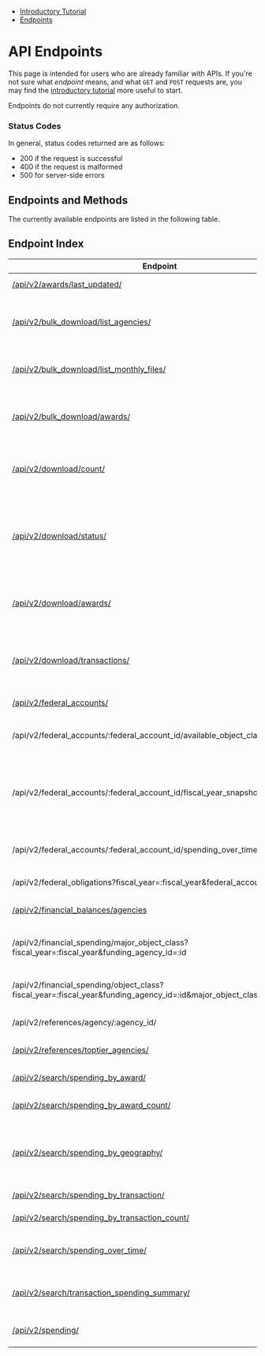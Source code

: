 
<ul class="nav nav-stacked" id="sidebar">
  <li><a href="/docs/intro-tutorial">Introductory Tutorial</a></li>
  <li><a href="/docs/endpoints">Endpoints</a>
  <!--<ul>
    <li><a href="#status-codes">Status Codes</a></li>
    <li><a href="#endpoints-and-methods">Endpoints and Methods</a></li>
    <li><a href="#endpoint-index">Endpoint Index</a></li>
  </ul>-->
  </li>

</ul>

[//]: # (Begin Content)

# API Endpoints

This page is intended for users who are already familiar with APIs. If you're not sure what _endpoint_ means, and what `GET` and `POST` requests are, you may find the [introductory tutorial](/docs/intro-tutorial) more useful to start.

Endpoints do not currently require any authorization.


### Status Codes <a name="status-codes"></a>
In general, status codes returned are as follows:

* 200 if the request is successful
* 400 if the request is malformed
* 500 for server-side errors

## Endpoints and Methods <a name="endpoints-and-methods"></a>

The currently available endpoints are listed in the following table.

## Endpoint Index <a name="endpoint-index"></a>

| Endpoint | Methods | Description |
| -------- | ------- | ----------- |
| [/api/v2/awards/last_updated/](/api/v2/awards/last_updated/) | GET | Returns the last-updated date for the Award data. |
| [/api/v2/bulk_download/list_agencies/](/api/v2/bulk_download/list_agencies/) | POST | This route lists all the agencies and subagencies or federal accounts associated under specific agencies. |
| [/api/v2/bulk_download/list_monthly_files/](/api/v2/bulk_download/list_monthly_files/) | POST | This route lists the monthly files associated with the requested parameters. |
| [/api/v2/bulk_download/awards/](/api/v2/bulk_download/awards/) | POST | This route sends a request to the backend to begin generating a ZIP file of award data (in CSV format) for download. |
| [/api/v2/download/count/](/api/v2/download/count/) | POST | Returns the number of transactions that would be included in a download request for the given filter set. |
| [/api/v2/download/status/](/api/v2/download/status/) | POST | This route gets the current status of a download job that was previously requested with the v2/download/awards/ or v2/download/transaction/ endpoint. |
| [/api/v2/download/awards/](/api/v2/download/awards/) | POST | This route sends a request to the backend to begin generating a ZIP file of award data (in CSV format) for download. |
| [/api/v2/download/transactions/](/api/v2/download/transactions/) | POST | This route sends a request to the backend to begin generating a ZIP file of transaction data (in CSV format) for download. |
| [/api/v2/federal_accounts/](/api/v2/federal_accounts/) | POST | Returns a list of federal accounts. |
| /api/v2/federal_accounts/:federal_account_id/available_object_classes | GET | Returns minor object classes rolled up under major classes, filtered by federal account. |
| /api/v2/federal_accounts/:federal_account_id/fiscal_year_snapshot/:fiscal_year/ | GET | Returns  budget information for a federal account. If no fiscal year is used, the federal account's most recent fiscal year is used as the default. |
| /api/v2/federal_accounts/:federal_account_id/spending_over_time/| POST | Returns the data required to visualized the Spending Over Time graphic. |
| /api/v2/federal_obligations?fiscal_year=:fiscal_year&federal_account=:id | GET | Returns an agency's federal obligations. |
| [/api/v2/financial_balances/agencies](/api/v2/financial_balances/agencies) | GET | Returns financial balance information by funding agency and fiscal year. |
| /api/v2/financial_spending/major_object_class?fiscal_year=:fiscal_year&funding_agency_id=:id | GET | Returns award spending amounts for all recipients with respective top tier and sub tier agencies. |
| /api/v2/financial_spending/object_class?fiscal_year=:fiscal_year&funding_agency_id=:id&major_object_class_code=:id | GET | Returns award spending amounts for all recipients with respective top tier and sub tier agencies. |
| /api/v2/references/agency/:agency_id/ | GET | Returns agency information. |
| [/api/v2/references/toptier_agencies/](/api/v2/references/toptier_agencies/) | GET | Returns all toptier agencies and relevant data. |
| [/api/v2/search/spending_by_award/](/api/v2/search/spending_by_award/) | POST | Returns the fields of the filtered awards. |
| [/api/v2/search/spending_by_award_count/](/api/v2/search/spending_by_award_count/) | POST | Returns the number of awards in each award type. |
| [/api/v2/search/spending_by_geography/](/api/v2/search/spending_by_geography/) | POST | This route takes award filters and returns spending by state code, county code, or congressional district code. |
| [/api/v2/search/spending_by_transaction/](/api/v2/search/spending_by_transaction/) | POST | Returns the fields of the searched term. |
| [/api/v2/search/spending_by_transaction_count/](/api/v2/search/spending_by_transaction_count/) | POST | Returns the fields of the searched term. |
| [/api/v2/search/spending_over_time/](/api/v2/search/spending_over_time/) | POST | Returns spending by time. The amount of time is denoted by the "group" value. |
| [/api/v2/search/transaction_spending_summary/](/api/v2/search/transaction_spending_summary/) | POST | Returns the number of transactions and summation of federal action obligations |
| [/api/v2/spending/](/api/v2/spending/) | POST | Returns spending data information through various types and filters |
